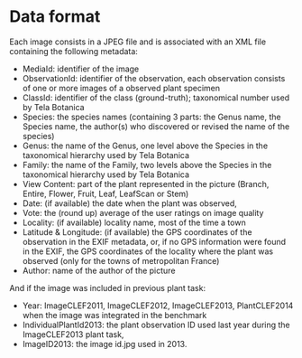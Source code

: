 # Data format
Each image consists in a JPEG file and is associated with an XML file containing the following metadata:
- MediaId: identifier of the image
- ObservationId: identifier of the observation, each observation consists of one or more images of a observed plant specimen
- ClassId: identifier of the class (ground-truth); taxonomical number used by Tela Botanica
- Species: the species names (containing 3 parts: the Genus name, the Species name, the author(s) who discovered or revised the name of the species)
- Genus: the name of the Genus, one level above the Species in the taxonomical hierarchy used by Tela Botanica
- Family: the name of the Family, two levels above the Species in the taxonomical hierarchy used by Tela Botanica
- View Content: part of the plant represented in the picture (Branch, Entire, Flower, Fruit, Leaf, LeafScan or Stem)
- Date: (if available) the date when the plant was observed,
- Vote: the (round up) average of the user ratings on image quality
- Locality: (if available) locality name, most of the time a town
- Latitude & Longitude: (if available) the GPS coordinates of the observation in the EXIF metadata, or, if no GPS information were found in the EXIF, the GPS coordinates of the locality where the plant was observed (only for the towns of metropolitan France)
- Author: name of the author of the picture

And if the image was included in previous plant task:
- Year: ImageCLEF2011, ImageCLEF2012, ImageCLEF2013, PlantCLEF2014 when the image was integrated in the benchmark
- IndividualPlantId2013: the plant observation ID used last year during the ImageCLEF2013 plant task,
- ImageID2013: the image id.jpg used in 2013.